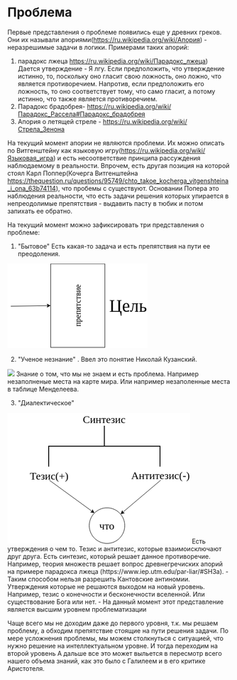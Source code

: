 # Проблема

Первые представления о проблеме появились еще у древних греков. Они их называли апориями(https://ru.wikipedia.org/wiki/Апория) - неразрешимые задачи в логики.
Примерами таких апорий:
1) парадокс лжеца https://ru.wikipedia.org/wiki/Парадокс_лжеца)
Дается утверждение - Я лгу. 
Если предположить, что утверждение истинно, то, поскольку оно гласит свою ложность, оно ложно, что является противоречием.
Напротив, если предположить его ложность, то оно соответствует тому, что само гласит, а потому истинно, что также является противоречием. 
2) Парадокс брадобрея- https://ru.wikipedia.org/wiki/Парадокс_Рассела#Парадокс_брадобрея
3) Апория о летящей стреле - https://ru.wikipedia.org/wiki/Стрела_Зенона

На текущий момент апории не являются проблеми. Их можно описать по Витгенштейну как языковую 
игру(https://ru.wikipedia.org/wiki/Языковая_игра) и есть несоответствие принципа рассуждения наблюдаемому в реальности. 
Впрочем, есть другая позиция на которой стоял Карл Поппер(Кочерга Витгенштейна https://thequestion.ru/questions/95749/chto_takoe_kocherga_vitgenshteina_i_ona_63b74114), 
что пробемы с существуют. Основании Попера это наблюдения реальности, что есть задачи решения которых упирается в непреодолимые препятствия - выдавить пасту в тюбик и потом запихать ее обратно.

На текущий момент можно зафиксировать три представления о проблеме:

1. "Бытовое"
Есть какая-то задача и есть препятствия на пути ее преодоления. 
<img src="https://raw.githubusercontent.com/alg3rd/philosophy/master/diagram.png"/>

2. "Ученое незнание" . Ввел это понятие Николай Кузанский. 
<img src="http://fly-uni.org/wp-content/uploads/2018/03/%D0%A0%D0%B8%D1%81.2.jpg">
Знание о том, что мы не знаем и есть проблема. Например незаполненые места на карте мира. Или например незаполенные места в таблице Менделеева.

3. "Диалектическое"
<img src="https://raw.githubusercontent.com/alg3rd/philosophy/master/synthesis.png"/>
Есть утверждения о чем то. Тезис и антитезис, которые взаимоисключают друг друга.  Есть синтезис, который решает данное противоречие. 
Например, теория множеств решает вопрос древнегречиских апорий на примере парадокса лжеца (https://www.iep.utm.edu/par-liar/#SH3a). 
 - Таким способом нельзя разрешить Кантовские антиномии. Утверждения которые не решаются выходом на новый уровень. Например, тезис о конечности и бесконечности вселенной. Или существование Бога или нет.
 - На данный момент этот представление является высшим уровнем проблематизации

Чаще всего мы не доходим даже до первого уровня, т.к. мы решаем проблему, а обходим препятствие стоящие на пути решения задачи. 
По мере усложнения проблемы, мы можем столкнуться с ситуацией, что нужно решение на интеллектуальном уровне. И тогда переходим на второй уровень
А дальше все это может выльется в пересмотр всего нашего объема знаний, как это было с Галилеем и в его критике Аристотеля. 
